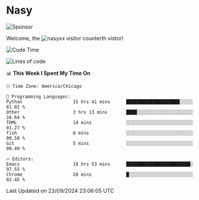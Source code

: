 # Nasy

<!--
<p align="center">
<img height="200" src="https://github-readme-stats.vercel.app/api?username=nasyxx&count_private=true&show_icons=true&theme=dracula&include_all_commits=true"/>
<img height="200" src="https://github-readme-stats.vercel.app/api/top-langs/?username=nasyxx&theme=dracula&hide=html,jupyter+notebook&count_private=true&show_icons=true"/>
</p>

  
----------------
-->

![Sponsor](https://img.shields.io/static/v1.svg?label=Sponsor&message=%E2%9D%A4&logo=GitHub&style=flat&color=pink)
 
Welcome, the ![nasyxx visitor counter](https://count.getloli.com/get/@nasyxx?theme=rule34)th vistor!
 
<!--START_SECTION:waka-->
![Code Time](http://img.shields.io/badge/Code%20Time-4%2C658%20hrs%202%20mins-blue)

![Lines of code](https://img.shields.io/badge/From%20Hello%20World%20I%27ve%20Written-0%20lines%20of%20code-blue)

📊 **This Week I Spent My Time On** 

```text
🕑︎ Time Zone: America/Chicago

💬 Programming Languages: 
Python                   15 hrs 41 mins      ████████████████████░░░░░   81.02 % 
Other                    3 hrs 13 mins       ████░░░░░░░░░░░░░░░░░░░░░   16.64 % 
TOML                     14 mins             ░░░░░░░░░░░░░░░░░░░░░░░░░   01.27 % 
fish                     6 mins              ░░░░░░░░░░░░░░░░░░░░░░░░░   00.58 % 
Git                      5 mins              ░░░░░░░░░░░░░░░░░░░░░░░░░   00.49 % 

🔥 Editors: 
Emacs                    18 hrs 53 mins      ████████████████████████░   97.55 % 
Chrome                   28 mins             █░░░░░░░░░░░░░░░░░░░░░░░░   02.45 % 
```


 Last Updated on 23/09/2024 23:06:05 UTC
<!--END_SECTION:waka-->

<!-- ![visitors](https://visitor-badge.laobi.icu/badge?page_id=nasyxx.nasyxx) -->
